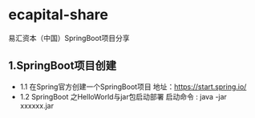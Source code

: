 # ecapital-share
易汇资本（中国）SpringBoot项目分享

## 1.SpringBoot项目创建
- 1.1 在Spring官方创建一个SpringBoot项目
地址：https://start.spring.io/
- 1.2 SpringBoot 之HelloWorld与jar包启动部署
 启动命令 : java -jar xxxxxx.jar
